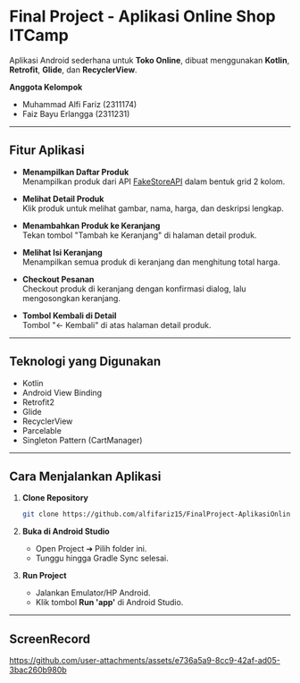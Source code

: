 # Final Project - Aplikasi Online Shop ITCamp

Aplikasi Android sederhana untuk **Toko Online**, dibuat menggunakan **Kotlin**, **Retrofit**, **Glide**, dan **RecyclerView**.

**Anggota Kelompok**
- Muhammad Alfi Fariz (2311174)
- Faiz Bayu Erlangga (2311231)

---

## Fitur Aplikasi

- **Menampilkan Daftar Produk**  
  Menampilkan produk dari API [FakeStoreAPI](https://fakestoreapi.com/) dalam bentuk grid 2 kolom.

- **Melihat Detail Produk**  
  Klik produk untuk melihat gambar, nama, harga, dan deskripsi lengkap.

- **Menambahkan Produk ke Keranjang**  
  Tekan tombol "Tambah ke Keranjang" di halaman detail produk.

- **Melihat Isi Keranjang**  
  Menampilkan semua produk di keranjang dan menghitung total harga.

- **Checkout Pesanan**  
  Checkout produk di keranjang dengan konfirmasi dialog, lalu mengosongkan keranjang.

- **Tombol Kembali di Detail**  
  Tombol "← Kembali" di atas halaman detail produk.

---

## Teknologi yang Digunakan

- Kotlin
- Android View Binding
- Retrofit2
- Glide
- RecyclerView
- Parcelable
- Singleton Pattern (CartManager)

---

## Cara Menjalankan Aplikasi

1. **Clone Repository**
    ```bash
    git clone https://github.com/alfifariz15/FinalProject-AplikasiOnlineShopITCamp.git
    ```

2. **Buka di Android Studio**
    - Open Project ➔ Pilih folder ini.
    - Tunggu hingga Gradle Sync selesai.

3. **Run Project**
    - Jalankan Emulator/HP Android.
    - Klik tombol **Run 'app'** di Android Studio.

---

## ScreenRecord
https://github.com/user-attachments/assets/e736a5a9-8cc9-42af-ad05-3bac260b980b

